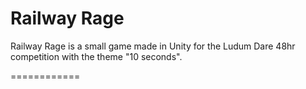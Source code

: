 Railway Rage
============

Railway Rage is a small game made in Unity for the Ludum Dare 48hr competition with the theme "10 seconds".

============

